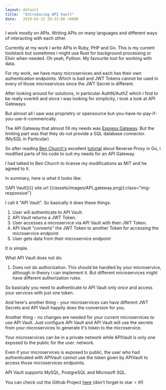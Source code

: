 ```yaml
---
layout: default
title:  "Introducing API Vault"
date:   2019-03-22 20:31:00 +0800
---
```


I work mostly on APIs. Writing APIs on many languages and different ways of interacting with each other.

Currently at my work i write APIs in Ruby, PHP and Go. This is my current toolstack but sometimes i might use
Rust for background processing or Elixir when needed. Oh yeah, Python. My favourite tool for working with data.

For my work, we have many microservices and each has their *own* authentication endpoints. Which is bad and JWT Tokens
cannot be used in every of those microservices since the JWT Secret is different.

After looking around for solutions, in particular AuthN/AuthZ which i find to be really overkill and since i was looking
for simplicity, i took a look at API Gateways.

But almost all i saw was proprietry or opensource but-you-have-to-pay-if-you-use-it-commerically.

The API Gateway that almost fill my needs was [Express Gateway](https://www.express-gateway.io/). But the limiting part
was that they do not provide a SQL database connector. (MySQL in Particular)

So after reading [Ben Church's](https://github.com/bechurch) excellent [tutorial](https://hackernoon.com/writing-a-reverse-proxy-in-just-one-line-with-go-c1edfa78c84b) about Reverse Proxy in Go,
i modified parts of his code to suit my needs for an API Gateway.

I had talked to Ben Church to license my modifications as MIT and he agreed to it.

In summary, here is what it looks like:

![API Vault]({{ site.url }}/assets/images/API_gateway.png){:class="img-responsive"}

I call it "API Vault". So basically it does these things:

1. User will authenticate to API Vault.
2. API Vault returns a JWT Token.
3. User accesses a microservice via API Vault with their JWT Token.
4. API Vault "converts" the JWT Token to another Token for accessing the microservice endpoint
5. User gets data from their microservice endpoint

It is simple. 

What API Vault does not do:
1. Does not do authorization. This should be handled by your microservice, although
  in theory i can implement it. But different microservices might have different authorization rules.

So basically you need to authenticate to API Vault only *once* and access your services with just one token.

And here's another thing - your microservices can have different JWT Secrets and API Vault happily does the conversion for you.

Another thing - no changes are needed for your current microservices to use API Vault. Just configure API Vault
and API Vault will use the secrets from your microservices to generate it's token to the microservice.

Your microservices can be in a private network while APIVault is only one exposed to the public for the user.
network.

Even if your microservices is exposed to public, the user who had authenticated with APIVault cannot use the token
given by APIVault to access those microservices endpoints.

API Vault supports MySQL, PostgreSQL and Microsoft SQL.

You can check out the Github Project [here](https://github.com/muhammadn/APIVault) (don't forget to star ⭐️ it!)
